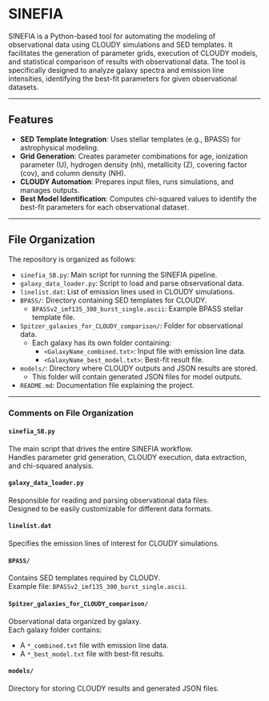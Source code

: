 # **SINEFIA**

SINEFIA is a Python-based tool for automating the modeling of observational data using CLOUDY simulations and SED templates. It facilitates the generation of parameter grids, execution of CLOUDY models, and statistical comparison of results with observational data. The tool is specifically designed to analyze galaxy spectra and emission line intensities, identifying the best-fit parameters for given observational datasets.

---

## **Features**

- **SED Template Integration**: Uses stellar templates (e.g., BPASS) for astrophysical modeling.
- **Grid Generation**: Creates parameter combinations for age, ionization parameter (U), hydrogen density (nh), metallicity (Z), covering factor (cov), and column density (NH).
- **CLOUDY Automation**: Prepares input files, runs simulations, and manages outputs.
- **Best Model Identification**: Computes chi-squared values to identify the best-fit parameters for each observational dataset.

---

## **File Organization**

The repository is organized as follows:

- `sinefia_SB.py`: Main script for running the SINEFIA pipeline.
- `galaxy_data_loader.py`: Script to load and parse observational data.
- `linelist.dat`: List of emission lines used in CLOUDY simulations.
- `BPASS/`: Directory containing SED templates for CLOUDY.
  - `BPASSv2_imf135_300_burst_single.ascii`: Example BPASS stellar template file.
- `Spitzer_galaxies_for_CLOUDY_comparison/`: Folder for observational data.
  - Each galaxy has its own folder containing:
    - `<GalaxyName_combined.txt>`: Input file with emission line data.
    - `<GalaxyName_best_model.txt>`: Best-fit result file.
- `models/`: Directory where CLOUDY outputs and JSON results are stored.
  - This folder will contain generated JSON files for model outputs.
- `README.md`: Documentation file explaining the project.

---


### **Comments on File Organization**

#### `sinefia_SB.py`
The main script that drives the entire SINEFIA workflow.  
Handles parameter grid generation, CLOUDY execution, data extraction, and chi-squared analysis.

#### `galaxy_data_loader.py`
Responsible for reading and parsing observational data files.  
Designed to be easily customizable for different data formats.

#### `linelist.dat`
Specifies the emission lines of interest for CLOUDY simulations.

#### `BPASS/`
Contains SED templates required by CLOUDY.  
Example file: `BPASSv2_imf135_300_burst_single.ascii`.

#### `Spitzer_galaxies_for_CLOUDY_comparison/`
Observational data organized by galaxy.  
Each galaxy folder contains:
- A `*_combined.txt` file with emission line data.
- A `*_best_model.txt` file with best-fit results.

#### `models/`
Directory for storing CLOUDY results and generated JSON files.


